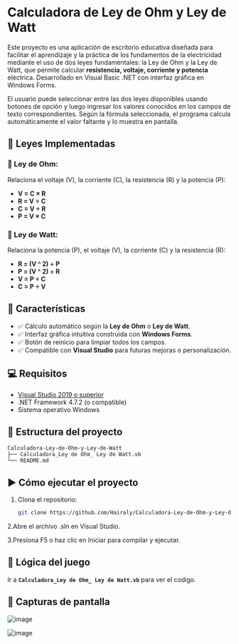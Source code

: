 # Calculadora de Ley de Ohm y Ley de Watt
Este proyecto es una aplicación de escritorio educativa diseñada para facilitar el aprendizaje y la práctica de los fundamentos de la electricidad mediante el uso de dos leyes fundamentales: la Ley de Ohm y la Ley de Watt, que permite calcular **resistencia, voltaje, corriente y potencia** eléctrica. Desarrollado en Visual Basic .NET con interfaz gráfica en Windows Forms.

El usuario puede seleccionar entre las dos leyes disponibles usando botones de opción y luego ingresar los valores conocidos en los campos de texto correspondientes. Según la fórmula seleccionada, el programa calcula automáticamente el valor faltante y lo muestra en pantalla.


## 📐 Leyes Implementadas

### 🔹 Ley de Ohm:
Relaciona el voltaje (V), la corriente (C), la resistencia (R) y la potencia (P):

- **V = C × R**
- **R = V ÷ C**
- **C = V ÷ R**
- **P = V × C**
  
### 🔹 Ley de Watt:
Relaciona la potencia (P), el voltaje (V), la corriente (C) y la resistencia (R):
- **R = (V ^ 2) ÷ P**
- **P = (V ^ 2) ÷ R**
- **V = P ÷ C**
- **C = P ÷ V**

## 🧩 Características
- ✅ Cálculo automático según la **Ley de Ohm** o **Ley de Watt**.
- ✅ Interfaz gráfica intuitiva construida con **Windows Forms**.
- ✅ Botón de reinicio para limpiar todos los campos.
- ✅ Compatible con **Visual Studio** para futuras mejoras o personalización.



## 💻 Requisitos
- [Visual Studio 2019 o superior](https://visualstudio.microsoft.com/)
- .NET Framework 4.7.2 (o compatible)
- Sistema operativo Windows



## 📁 Estructura del proyecto
```
Calculadora-Ley-de-Ohm-y-Ley-de-Watt
├── Calculadora_Ley de Ohm_ Ley de Watt.vb
└── README.md
```



## ▶️ Cómo ejecutar el proyecto
1. Clona el repositorio:
   ```bash
   git clone https://github.com/Hairaly/Calculadora-Ley-de-Ohm-y-Ley-de-Watt.git
2.Abre el archivo .sln en Visual Studio.

3.Presiona F5 o haz clic en Iniciar para compilar y ejecutar.



## 🧠 Lógica del juego
Ir a **`Calculadora_Ley de Ohm_ Ley de Watt.vb`** para ver el codigo.



## 📸 Capturas de pantalla 
![image](https://github.com/user-attachments/assets/daf97792-c64e-4b1b-a27b-d7334aa2d709)

![image](https://github.com/user-attachments/assets/edff6de9-5d80-44ac-a88c-a5275f40c967)
